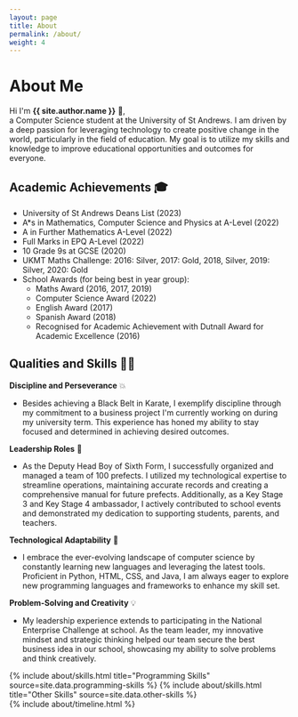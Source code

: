 ```yaml
---
layout: page
title: About
permalink: /about/
weight: 4
---
```


# **About Me**

Hi I'm **{{ site.author.name }}** :wave:,<br>
a Computer Science student at the University of St Andrews. I am driven by a deep passion for leveraging technology to create positive change in the world, particularly in the field of education. My goal is to utilize my skills and knowledge to improve educational opportunities and outcomes for everyone.

## Academic Achievements 🎓

* University of St Andrews Deans List (2023)
* A*s in Mathematics, Computer Science and Physics at A-Level (2022)
* A in Further Mathematics A-Level (2022)
* Full Marks in EPQ A-Level (2022)
* 10 Grade 9s at GCSE (2020)
* UKMT Maths Challenge:  2016: Silver, 2017: Gold, 2018, Silver, 2019: Silver, 2020: Gold
* School Awards (for being best in year group):
    * Maths Award (2016, 2017, 2019)
    * Computer Science Award (2022)
    * English Award (2017)
    * Spanish Award (2018)
    * Recognised for Academic Achievement with Dutnall Award for Academic Excellence (2016)

## Qualities and Skills 💪✨

**Discipline and Perseverance** 💥
- Besides achieving a Black Belt in Karate, I exemplify discipline through my commitment to a business project I'm currently working on during my university term. This experience has honed my ability to stay focused and determined in achieving desired outcomes.

**Leadership Roles** 🏅
- As the Deputy Head Boy of Sixth Form, I successfully organized and managed a team of 100 prefects. I utilized my technological expertise to streamline operations, maintaining accurate records and creating a comprehensive manual for future prefects. Additionally, as a Key Stage 3 and Key Stage 4 ambassador, I actively contributed to school events and demonstrated my dedication to supporting students, parents, and teachers.

**Technological Adaptability** 🚀
- I embrace the ever-evolving landscape of computer science by constantly learning new languages and leveraging the latest tools. Proficient in Python, HTML, CSS, and Java, I am always eager to explore new programming languages and frameworks to enhance my skill set.

**Problem-Solving and Creativity** 💡
- My leadership experience extends to participating in the National Enterprise Challenge at school. As the team leader, my innovative mindset and strategic thinking helped our team secure the best business idea in our school, showcasing my ability to solve problems and think creatively.




<div class="row">
{% include about/skills.html title="Programming Skills" source=site.data.programming-skills %}
{% include about/skills.html title="Other Skills" source=site.data.other-skills %}
</div>

<div class="row">
{% include about/timeline.html %}
</div>